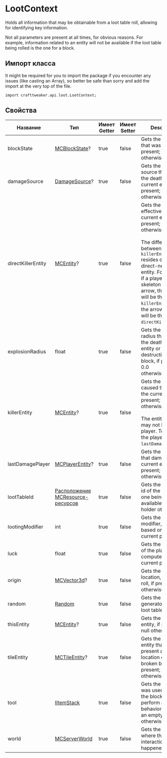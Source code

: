 # LootContext

Holds all information that may be obtainable from a loot table roll, allowing for identifying key information.

 Not all parameters are present at all times, for obvious reasons. For example, information related to an entity will not be available if the loot table being rolled is the one for a block.

## Импорт класса

It might be required for you to import the package if you encounter any issues (like casting an Array), so better be safe than sorry and add the import at the very top of the file.
```zenscript
import crafttweaker.api.loot.LootContext;
```


## Свойства

| Название           | Тип                                                                      | Имеет Getter | Имеет Setter | Description                                                                                                                                                                                                                                                                                                                                                                                                       |
| ------------------ | ------------------------------------------------------------------------ | ------------ | ------------ | ----------------------------------------------------------------------------------------------------------------------------------------------------------------------------------------------------------------------------------------------------------------------------------------------------------------------------------------------------------------------------------------------------------------- |
| blockState         | [MCBlockState](/vanilla/api/block/MCBlockState)?                         | true         | false        | Gets the block state that was broken, if present; null otherwise.                                                                                                                                                                                                                                                                                                                                                 |
| damageSource       | [DamageSource](/vanilla/api/util/DamageSource)?                          | true         | false        | Gets the damage source that caused the death of the current entity, if present; null otherwise.                                                                                                                                                                                                                                                                                                                   |
| directKillerEntity | [MCEntity](/vanilla/api/entity/MCEntity)?                                | true         | false        | Gets the entity that effectively killed the current entity, if present; null otherwise. <br />  <br />  The difference between this and <code>killerEntity</code> resides on the direct-ness of the entity. For example, <br />  if a player kills a skeleton with an arrow, the player will be the <code>killerEntity</code>, while the arrow <br />  will be the <code>directKillerEntity</code>. |
| explosionRadius    | float                                                                    | true         | false        | Gets the explosion radius that caused the death of the entity or the destruction of the block, if present; 0.0 <br />  otherwise.                                                                                                                                                                                                                                                                           |
| killerEntity       | [MCEntity](/vanilla/api/entity/MCEntity)?                                | true         | false        | Gets the entity that caused the death of the current entity, if present; null otherwise. <br />  <br />  The entity may or may not be a player. To get only the player, refer to <code>lastDamagePlayer</code>.                                                                                                                                                                                            |
| lastDamagePlayer   | [MCPlayerEntity](/vanilla/api/entity/MCPlayerEntity)?                    | true         | false        | Gets the last player that damaged the current entity, if present; null otherwise.                                                                                                                                                                                                                                                                                                                                 |
| lootTableId        | [Расположение MCResource-ресурсов](/vanilla/api/util/MCResourceLocation) | true         | false        | Gets the loot table id of the current one being rolled, if available; a place-holder otherwise.                                                                                                                                                                                                                                                                                                                   |
| lootingModifier    | int                                                                      | true         | false        | Gets the looting modifier, calculated based on the current parameters.                                                                                                                                                                                                                                                                                                                                            |
| luck               | float                                                                    | true         | false        | Gets the luck factor of the player, as computed by the current parameters.                                                                                                                                                                                                                                                                                                                                        |
| origin             | [MCVector3d](/vanilla/api/util/MCVector3d)?                              | true         | false        | Gets the origin, or location, of the loot roll, if present; null otherwise.                                                                                                                                                                                                                                                                                                                                       |
| random             | [Random](/vanilla/api/util/Random)                                       | true         | false        | Gets the random generator used in loot table rolling                                                                                                                                                                                                                                                                                                                                                              |
| thisEntity         | [MCEntity](/vanilla/api/entity/MCEntity)?                                | true         | false        | Gets the current entity, if present; null otherwise.                                                                                                                                                                                                                                                                                                                                                              |
| tileEntity         | [MCTileEntity](/vanilla/api/tileentity/MCTileEntity)?                    | true         | false        | Gets the block entity that was present at the location of the broken block, if present; null otherwise.                                                                                                                                                                                                                                                                                                           |
| tool               | [IItemStack](/vanilla/api/items/IItemStack)                              | true         | false        | Gets the tool that was used to break the block or perform additional behavior, if present; an empty stack <br />  otherwise.                                                                                                                                                                                                                                                                                |
| world              | [MCServerWorld](/vanilla/api/world/MCServerWorld)                        | true         | false        | Gets the world where the interaction happened.                                                                                                                                                                                                                                                                                                                                                                    |

